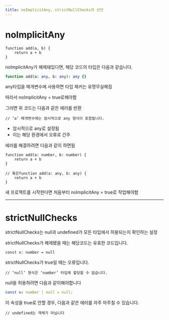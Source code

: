 ```yaml
---
title: noImplicitAny, strictNullChecks의 선언
---
```


# **noImplicitAny**

```
function add(a, b) {
	return a + b
}
```

noImplicitAny가 해제돼있다면, 해당 코드의 타입은 다음과 같습니다.

```fortran
function add(a: any, b: any): any {}

```

any타입을 매개변수에 사용하면 타입 체커는 유명무실해짐

따라서 noImplicitAny = true로해야함

그러면 위 코드는 다음과 같은 에러를 반환

```
// ‘a’ 매개변수에는 암시적으로 any 형식이 포함됩니다.
```

- 암시적으로 any로 설정됨
- 이는 해당 환경에서 오류로 간주

에러를 해결하려면 다음과 같이 하면됨

```tsx
function add(a: number, b: number) {
	return a + b
}

// 혹은function add(a: any, b: any) {
	return a + b
}

```

새 프로젝트를 시작한다면 처음부터 noImplicitAny = true로 작업해야함

---

# **strictNullChecks**

strictNullChecks는 null과 undefined가 모든 타입에서 허용되는지 확인하는 설정

strictNullChecks가 해제됐을 때는 해당코드는 유효한 코드입니다.

```
const x: number = null

```

strictNullChecks가 true일 때는 오류입니다.

```
// ‘null’ 형식은 ‘number’ 타입에 할당할 수 없습니다.

```

null을 허용하려면 다음과 같이해야합니다

```yaml
const x: number | null = null;
```

이 속성을 true로 안할 경우, 다음과 같은 에러를 자주 마주칠 수 있습니다.

```
// undefined는 객체가 아닙니다

```
